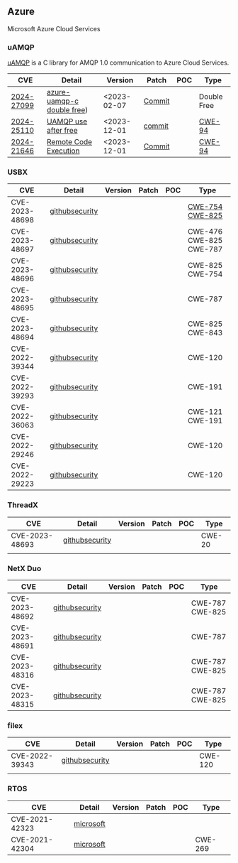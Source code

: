 ## Azure 

Microsoft Azure Cloud Services


### uAMQP

[uAMQP](https://github.com/Azure/azure-uamqp-c) is a C library for AMQP 1.0 communication to Azure Cloud Services.

| CVE                                                          | Detail                                                       | Version     | Patch                                                        | POC  | Type                                                     |
| ------------------------------------------------------------ | ------------------------------------------------------------ | ----------- | ------------------------------------------------------------ | ---- | -------------------------------------------------------- |
| [2024-27099](https://cve.mitre.org/cgi-bin/cvename.cgi?name=CVE-2024-27099) | [azure-uamqp-c double free](https://github.com/Azure/azure-uamqp-c/security/advisories/GHSA-6rh4-fj44-v4jj)) | <2023-02-07 | [Commit](https://github.com/espressif/esp-idf/commit/d98d1e) |      | Double Free                                              |
| [2024-25110](https://www.cve.org/CVERecord?id=CVE-2024-25110) | [UAMQP use after free](https://github.com/Azure/azure-uamqp-c/security/advisories/GHSA-c646-4whf-r67v) | <2023-12-01 | [commit](https://github.com/Azure/azure-uamqp-c/commit/30865c9ccedaa32ddb036e87a8ebb52c3f18f695) |      | [CWE-94](https://cwe.mitre.org/data/definitions/94.html) |
| [2024-21646]()                                               | [Remote Code Execution](https://github.com/Azure/azure-uamqp-c/security/advisories/GHSA-j29m-p99g-7hpv) | <2023-12-01 | [Commit](https://github.com/Azure/azure-uamqp-c/commit/12ddb3a31a5a97f55b06fa5d74c59a1d84ad78fe) |      | [CWE-94](https://cwe.mitre.org/data/definitions/94.html) |

### USBX

| CVE            | Detail                                                       | Version | Patch | POC  | Type                                                         |
| -------------- | ------------------------------------------------------------ | ------- | ----- | ---- | ------------------------------------------------------------ |
| CVE-2023-48698 | [githubsecurity](https://github.com/eclipse-threadx/usbx/security/advisories/GHSA-grhp-f66q-x857) |         |       |      | [CWE-754](https://github.com/advisories?query=cwe%3A754) [CWE-825](https://github.com/advisories?query=cwe%3A825) |
| CVE-2023-48697 | [githubsecurity](https://github.com/eclipse-threadx/usbx/security/advisories/GHSA-p2p9-wp2q-wjv4) |         |       |      | CWE-476 CWE-825 CWE-787                                      |
| CVE-2023-48696 | [githubsecurity](https://github.com/eclipse-threadx/usbx/security/advisories/GHSA-h733-98hq-f884) |         |       |      | CWE-825 CWE-754                                              |
| CVE-2023-48695 | [githubsecurity](https://github.com/eclipse-threadx/usbx/security/advisories/GHSA-mwj9-rpph-v8wc) |         |       |      | CWE-787                                                      |
| CVE-2023-48694 | [githubsecurity](https://github.com/eclipse-threadx/usbx/security/advisories/GHSA-qjw8-7w86-44qj) |         |       |      | CWE-825 CWE-843                                              |
| CVE-2022-39344 | [githubsecurity](https://github.com/eclipse-threadx/usbx/security/advisories/GHSA-m9p8-xrp7-vvqp) |         |       |      | CWE-120                                                      |
| CVE-2022-39293 | [githubsecurity](https://github.com/eclipse-threadx/usbx/security/advisories/GHSA-gg76-h537-xq48) |         |       |      | CWE-191                                                      |
| CVE-2022-36063 | [githubsecurity](https://github.com/eclipse-threadx/usbx/security/advisories/GHSA-chpp-5fv9-6368) |         |       |      | CWE-121 CWE-191                                              |
| CVE-2022-29246 | [githubsecurity](https://github.com/eclipse-threadx/usbx/security/advisories/GHSA-hh5p-x584-j8hv) |         |       |      | CWE-120                                                      |
| CVE-2022-29223 | [githubsecurity](https://github.com/eclipse-threadx/usbx/security/advisories/GHSA-2qc5-385m-x862) |         |       |      | CWE-120                                                      |

### ThreadX 

| CVE            | Detail                                                       | Version | Patch | POC  | Type   |
| -------------- | ------------------------------------------------------------ | ------- | ----- | ---- | ------ |
| CVE-2023-48693 | [githubsecurity](https://github.com/eclipse-threadx/threadx/security/advisories/GHSA-p7w6-62rq-vrf9) |         |       |      | CWE-20 |
|                |                                                              |         |       |      |        |

### NetX Duo

| CVE            | Detail                                                       | Version | Patch | POC  | Type            |
| -------------- | ------------------------------------------------------------ | ------- | ----- | ---- | --------------- |
| CVE-2023-48692 | [githubsecurity](https://github.com/eclipse-threadx/netxduo/security/advisories/GHSA-m2rx-243p-9w64) |         |       |      | CWE-787 CWE-825 |
| CVE-2023-48691 | [githubsecurity](https://github.com/eclipse-threadx/netxduo/security/advisories/GHSA-fwmg-rj6g-w99p) |         |       |      | CWE-787         |
| CVE-2023-48316 | [githubsecurity](https://github.com/eclipse-threadx/netxduo/security/advisories/GHSA-3cmf-r288-xhwq) |         |       |      | CWE-787 CWE-825 |
| CVE-2023-48315 | [githubsecurity](https://github.com/eclipse-threadx/netxduo/security/advisories/GHSA-rj6h-jjg2-7gf3) |         |       |      | CWE-787 CWE-825 |

### filex

| CVE            | Detail                                                       | Version | Patch | POC  | Type    |
| -------------- | ------------------------------------------------------------ | ------- | ----- | ---- | ------- |
| CVE-2022-39343 | [githubsecurity](https://github.com/azure-rtos/filex/security/advisories/GHSA-8jqf-wjhq-4w9f) |         |       |      | CWE-120 |
|                |                                                              |         |       |      |         |

### RTOS

| CVE            | Detail                                                       | Version | Patch | POC  | Type    |
| -------------- | ------------------------------------------------------------ | ------- | ----- | ---- | ------- |
| CVE-2021-42323 | [microsoft](https://msrc.microsoft.com/update-guide/en-US/advisory/CVE-2021-42323) |         |       |      |         |
| CVE-2021-42304 | [microsoft](https://msrc.microsoft.com/update-guide/en-US/advisory/CVE-2021-42304) |         |       |      | CWE-269 |

